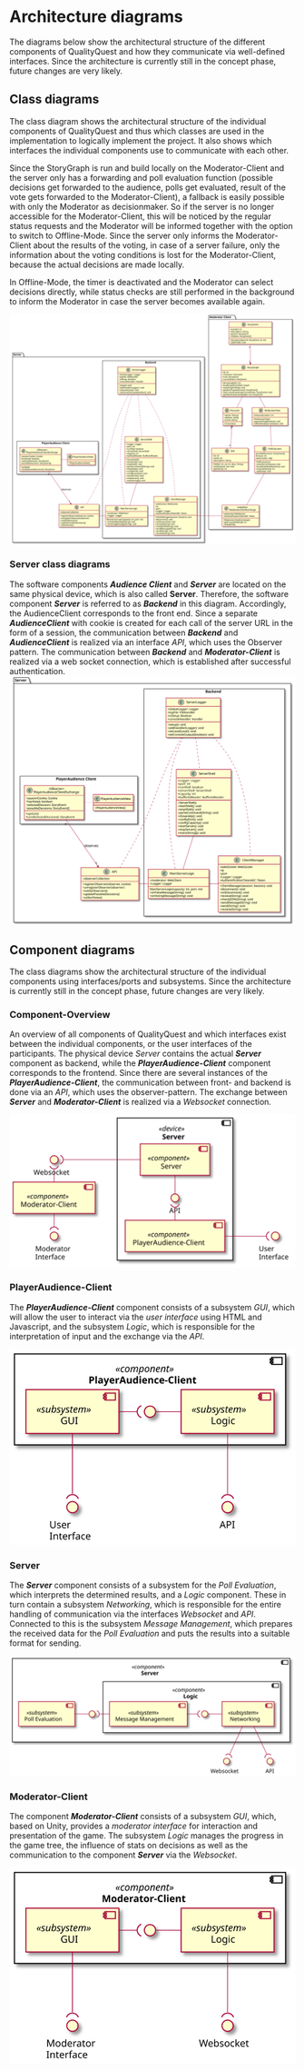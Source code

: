 # Architecture diagrams

The diagrams below show the architectural structure of the different components of QualityQuest and how they communicate via well-defined interfaces. Since the architecture is currently still in the concept phase, future changes are very likely.

## Class diagrams

The class diagram shows the architectural structure of the individual components of QualityQuest and thus which classes are used in the implementation to logically implement the project. It also shows which interfaces the individual components use to communicate with each other.

Since the StoryGraph is run and build locally on the Moderator-Client and the server only has a forwarding and poll evaluation function (possible decisions get forwarded to the audience, polls get evaluated, result of the vote gets forwarded to the Moderator-Client), a fallback is easily possible with only the Moderator as decisionmaker.
So if the server is no longer accessible for the Moderator-Client, this will be noticed by the regular status requests and the Moderator will be informed together with the option to switch to Offline-Mode. Since the server only informs the Moderator-Client about the results of the voting, in case of a server failure, only the information about the voting conditions is lost for the Moderator-Client, because the actual decisions are made locally. 

In Offline-Mode, the timer is deactivated and the Moderator can select decisions directly, while status checks are still performed in the background to inform the Moderator in case the server becomes available again.

![Class diagram](diagrams/ClassDiagrams/ClassDiagram.svg)

### Server class diagrams
The software components ***Audience Client*** and ***Server*** are located on the same physical device, which is also called **Server**. Therefore, the software component ***Server*** is referred to as ***Backend*** in this diagram. Accordingly, the AudienceClient corresponds to the front end. Since a separate ***AudienceClient*** with cookie is created for each call of the server URL in the form of a session, the communication between ***Backend*** and ***AudienceClient*** is realized via an interface *API*, which uses the Observer pattern. 
The communication between ***Backend*** and ***Moderator-Client*** is realized via a web socket connection, which is established after successful authentication.
![Class diagram](diagrams/ClassDiagrams/ServerClassDiagram.svg)

## Component diagrams

The class diagrams show the architectural structure of the individual components using interfaces/ports and subsystems. Since the architecture is currently still in the concept phase, future changes are very likely.

### Component-Overview

An overview of all components of QualityQuest and which interfaces exist between the individual components, or the user interfaces of the participants. The physical device *Server* contains the actual ***Server*** component as backend, while the ***PlayerAudience-Client*** component corresponds to the frontend. Since there are several instances of the ***PlayerAudience-Client***, the communication between front- and backend is done via an *API*, which uses the observer-pattern. The exchange between ***Server*** and ***Moderator-Client*** is realized via a *Websocket* connection.

![Component-Overview](diagrams/ComponentDiagrams/overviewComponents.svg)

### PlayerAudience-Client

The ***PlayerAudience-Client*** component consists of a subsystem *GUI*, which will allow the user to interact via the *user interface* using HTML and Javascript, and the subsystem *Logic*, which is responsible for the interpretation of input and the exchange via the *API*.

![PlayerAudience-Client](diagrams/ComponentDiagrams/PlayerAudienceClientComponentDiagram.svg)

### Server

The ***Server*** component consists of a subsystem for the *Poll Evaluation*, which interprets the determined results, and a *Logic* component. These in turn contain a subsystem *Networking*, which is responsible for the entire handling of communication via the interfaces *Websocket* and *API*. Connected to this is the subsystem *Message Management*, which prepares the received data for the *Poll Evaluation* and puts the results into a suitable format for sending.


![Server](diagrams/ComponentDiagrams/ServerComponentDiagram.svg)

### Moderator-Client

The component ***Moderator-Client*** consists of a subsystem *GUI*, which, based on Unity, provides a *moderator interface* for interaction and presentation of the game. The subsystem *Logic* manages the progress in the game tree, the influence of stats on decisions as well as the communication to the component ***Server*** via the *Websocket*.

![Moderator-Client](diagrams/ComponentDiagrams/ModeratorClientComponentDiagram.svg)

